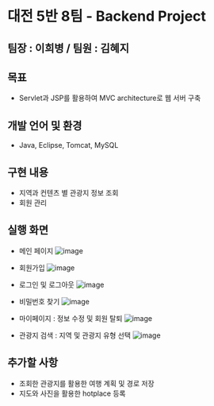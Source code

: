# 대전 5반 8팀 - Backend Project
## 팀장 : 이희병 / 팀원 : 김혜지

## 목표
- Servlet과 JSP를 활용하여 MVC architecture로 웹 서버 구축

## 개발 언어 및 환경
- Java, Eclipse, Tomcat, MySQL

## 구현 내용
- 지역과 컨텐츠 별 관광지 정보 조회
- 회원 관리

## 실행 화면
- 메인 페이지
![image](https://github.com/22-bottle/ssafy_backend_pjt/assets/101461544/64afe847-a2e6-4efb-96b4-3b3f4edf81b4)

- 회원가입
![image](https://github.com/22-bottle/ssafy_backend_pjt/assets/101461544/d5391794-0e23-4d4f-80ad-9bfd45a485e1)

- 로그인 및 로그아웃
![image](https://github.com/22-bottle/ssafy_backend_pjt/assets/101461544/048cd387-4752-42e0-a7b4-9b2f7683370e)

- 비밀번호 찾기
![image](https://github.com/22-bottle/ssafy_backend_pjt/assets/101461544/8df03be0-bb14-4e76-8026-d5901a5dff6c)

- 마이페이지 : 정보 수정 및 회원 탈퇴
![image](https://github.com/22-bottle/ssafy_backend_pjt/assets/101461544/4a700297-f0ff-4d5c-a4c9-9b2a3b11ed75)

- 관광지 검색 : 지역 및 관광지 유형 선택
![image](https://github.com/22-bottle/ssafy_backend_pjt/assets/73926423/42d096d9-6b6a-426e-8fe9-5d85cc495222)

## 추가할 사항
- 조회한 관광지를 활용한 여행 계획 및 경로 저장
- 지도와 사진을 활용한 hotplace 등록
